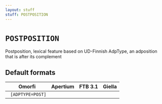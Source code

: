 ```yaml
---
layout: stuff
stuff: POSTPOSITION
---
```

# ` POSTPOSITION `

Postposition, lexical feature based on UD-Finnish AdpType, an adposition that is after its complement

## Default formats
| Omorfi | Apertium | FTB 3.1 | Giella |
|:------:|:--------:|:-------:|:------:|
| ` [ADPTYPE=POST]` | ` ` | ` ` | ` `  |
